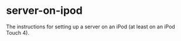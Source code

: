 # server-on-ipod
The instructions for setting up a server on an iPod (at least on an iPod Touch 4).
